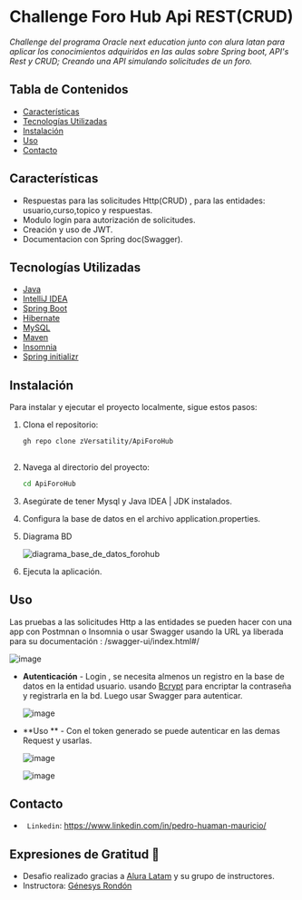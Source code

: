 # Challenge Foro Hub Api REST(CRUD)

_Challenge del programa Oracle next education junto con alura latan para aplicar los conocimientos adquiridos en las aulas 
sobre Spring boot, API's Rest y CRUD; Creando una API simulando solicitudes de un foro._

## Tabla de Contenidos

- [Características](#características)
- [Tecnologías Utilizadas](#tecnologías-utilizadas)
- [Instalación](#instalación)
- [Uso](#uso)
- [Contacto](#contacto)


## Características

- Respuestas para las solicitudes Http(CRUD) , para las entidades:
  usuario,curso,topico y respuestas.
- Modulo login para autorización de solicitudes.
- Creación y uso de JWT.
- Documentacion con Spring doc(Swagger).



## Tecnologías Utilizadas

- [Java](https://www.oracle.com/java/)
- [IntelliJ IDEA](https://www.jetbrains.com/idea/)
- [Spring Boot](https://spring.io/projects/spring-boot)
- [Hibernate](https://hibernate.org/)
- [MySQL](https://www.mysql.com)
- [Maven](https://maven.apache.org/)
- [Insomnia](https://insomnia.rest/)
- [Spring initializr](https://start.spring.io/)

  
## Instalación

Para instalar y ejecutar el proyecto localmente, sigue estos pasos:

1. Clona el repositorio:

   ```bash
   gh repo clone zVersatility/ApiForoHub
  
2. Navega al directorio del proyecto:

   ```bash
   cd ApiForoHub

3. Asegúrate de tener Mysql y Java IDEA | JDK instalados.
4. Configura la base de datos en el archivo application.properties.
5. Diagrama BD
   

   
   ![diagrama_base_de_datos_forohub](https://github.com/user-attachments/assets/9f673d9f-11e0-46a3-bf2f-0a291b812e00)

   
   
7. Ejecuta la aplicación.


 ## Uso

  Las pruebas a las solicitudes Http a las entidades se pueden hacer con una app con Postmnan o Insomnia o usar
  Swagger usando la URL ya liberada para su documentación : /swagger-ui/index.html#/

  
  
  ![image](https://github.com/user-attachments/assets/6f228bd8-9155-4503-92c2-6bba297da577)

  


  * **Autenticación** - Login , se necesita almenos un registro en la base de datos en la entidad usuario.
                        usando [Bcrypt](https://www.browserling.com/tools/bcrypt) para encriptar la contraseña y registrarla en la bd.
                        Luego usar Swagger para autenticar.






     ![image](https://github.com/user-attachments/assets/2b4e622a-2a9e-433f-a075-8cd67eb445c7)






    

  * **Uso ** - Con el token generado se puede autenticar en las demas Request y usarlas.
    



    ![image](https://github.com/user-attachments/assets/cce054c1-818f-48dd-b0b3-63c43ebf75c0)



    ![image](https://github.com/user-attachments/assets/4e05ca81-6485-4a5c-b9c2-f635dc1bba07)


    



                       
    


## Contacto
- ` Linkedin`: https://www.linkedin.com/in/pedro-huaman-mauricio/
  
## Expresiones de Gratitud 🎁

* Desafio realizado gracias a  [Alura Latam](https://www.aluracursos.com/) y su grupo de instructores.
* Instructora: [Génesys Rondón](https://github.com/genesysrm)


